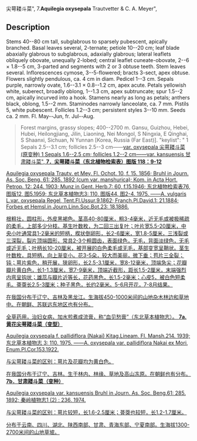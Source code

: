 尖萼耧斗菜",
7.**Aquilegia oxysepala** Trautvetter & C. A. Meyer",

## Description
Stems 40--80 cm tall, subglabrous to sparsely pubescent, apically branched. Basal leaves several, 2-ternate; petiole 10--20 cm; leaf blade abaxially glabrous to subglabrous, adaxially glabrous; lateral leaflets obliquely obovate, unequally 2-lobed; central leaflet cuneate-obovate, 2--6 × 1.8--5 cm, 3-parted and segments with 2 or 3 obtuse teeth. Stem leaves several. Inflorescences cymose, 3--5-flowered; bracts 3-sect, apex obtuse. Flowers slightly pendulous, ca. 4 cm in diam. Pedicel 1--3 cm. Sepals purple, narrowly ovate, 1.6--3.1 × 0.8--1.2 cm, apex acute. Petals yellowish white, suberect, broadly oblong, 1--1.3 cm, apex subtruncate; spur 1.5--2 cm, apically incurved into a hook. Stamens nearly as long as petals; anthers black, oblong, 1.5--2 mm. Staminodes narrowly lanceolate, ca. 7 mm. Pistils 5, white pubescent. Follicles 1.2--3 cm; persistent styles 3--10 mm. Seeds ca. 2 mm. Fl. May--Jun, fr. Jul--Aug.

> Forest margins, grassy slopes; 400--2700 m. Gansu, Guizhou, Hebei, Hubei, Heilongjiang, Jilin, Liaoning, Nei Mongol, S Ningxia, E Qinghai, S Shaanxi, Sichuan, N Yunnan [Korea, Russia (Far East)].
  "keylist": "
1 Sepals 2.5--3.1 cm; follicles 2.5--3 cm——<a href='/info/Aquilegia oxysepala var. oxysepala?t=foc'>var. oxysepala 尖萼耧斗菜(原变种)
1 Sepals 1.6--2.5 cm; follicles 1.2--2 cm——<a href='/info/Aquilegia oxysepala var. kansuensis?t=foc'>var. kansuensis 甘肃耧斗菜",
**7．尖萼耧斗菜（东北植物检索表）图版 118：9-12**

Aquilegia oxysepala Trautv. et Mey. Fl. Ochot. 10, f. 15. 1856; Bruhl in Journ. As. Soc. Beng. 61: 285. 1892 (cum var. manshurica); Kom. in Acta Hort. Petrop. 12: 244. 1903; Munz in Gent. Herb.7: 60, f.15.1946; 东北植物检索表76, 图版12, 图5.1959; 东北草本植物志3: 110, 图版44, 图2-4. 1975. ——A. vulgaris L.var. oxysepala Regel, Tent.Fl.Ussur.9.1862; Franch.Pl.David.1: 21.1884; Forbes et Hemsl.in Journ.Linn.Soc.Bot.23: 18.1886.

根粗壮，圆柱形，外皮黑褐色。茎高40-80厘米，粗3-4毫米，近无毛或被极稀疏的柔毛，上部多少分枝。基生叶数枚，为二回三出复叶；叶片宽5.5-20厘米，中央小叶通常具1-2毫米的短柄，楔状倒卵形，长2-6厘米，宽1.8-5厘米，三浅裂或三深裂，裂片顶端圆形，常具2-3个粗圆齿，表面绿色，无毛，背面淡绿色，无毛或近无毛；叶柄长10-20厘米，被开展的白色柔毛或无毛，基部变宽呈鞘状。茎生叶数枚，具短柄，向上渐变小。花3-5朵，较大而美丽，微下垂；苞片三全裂；钝；萼片紫色，稍开展，狭卵形，长2.5-3.1厘米，宽8-12毫米，顶端急尖；花瓣瓣片黄白色，长1-1.3厘米，宽7-9毫米，顶端近截形，距长1.5-2厘米，末端强烈内弯呈钩状；雄蕊与瓣片近等长，花药黑色，长1.5-2毫米；心皮5，被白色短柔毛。蓇葖长2.5-3厘米；种子黑色，长约2毫米。5-6月开花，7-8月结果。

在我国分布于辽宁、吉林及黑龙江。生海拔450-1000米间的山地杂木林边和草地中。在朝鲜、苏联远东地区也有分布。

全草药用，治妇女病，加水煎煮成流膏，称“血见愁膏”（东北草本植物志）。
**7a. 黄花尖萼耧斗菜（变型）**

Aquilegia oxysepala f. pallidiflora (Nakai) Kitag.Lineam. FI. Mansh.214. 1939; 东北草本植物志 3: 110. 1975. ——A. oxysepala var. pallidiflora Nakai ex Mori, Enum.Pl.Cor.153.1922.

与尖萼耧斗菜的区别：萼片及花瓣均为黄白色。

在我国分布于辽宁、吉林。生于林内、林缘、草地及高山冻原。在朝鲜也有分布。
**7b．甘肃耧斗菜（变种）**

Aquilegia oxysepala var. kansuensis Bruhl in Journ. As. Soc. Beng.61: 285. 1892; 秦岭植物志1 (2) : 236. 1974.

与尖萼耧斗菜的区别：萼片较短，长1.6-2.5厘米；蓇葖也较短，长1.2-1.7厘米。

分布于云南、四川、湖北、陕西南部、甘肃、青海东部、宁夏南部。生海拔1300-2700米间的山地草坡。
